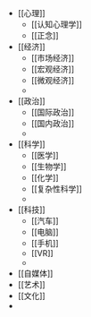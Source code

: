 - [[心理]]
	- [[认知心理学]]
	- [[正念]]
- [[经济]]
	- [[市场经济]]
	- [[宏观经济]]
	- [[微观经济]]
	-
- [[政治]]
	- [[国际政治]]
	- [[国内政治]]
	-
- [[科学]]
	- [[医学]]
	- [[生物学]]
	- [[化学]]
	- [[复杂性科学]]
	-
- [[科技]]
	- [[汽车]]
	- [[电脑]]
	- [[手机]]
	- [[VR]]
	-
- [[自媒体]]
- [[艺术]]
- [[文化]]
-